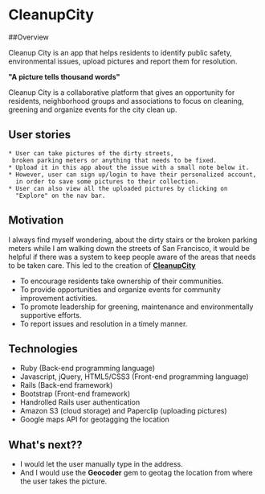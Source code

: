 CleanupCity
==========
 
##Overview

Cleanup City is an app that helps residents to identify public safety, environmental issues, upload pictures and report them for resolution.

**"A picture tells thousand words"**

Cleanup City is a collaborative platform that gives an opportunity for residents, neighborhood groups and associations to focus on cleaning, greening and organize events for the city clean up.

## User stories
	* User can take pictures of the dirty streets, 
	 broken parking meters or anything that needs to be fixed.
	* Upload it in this app about the issue with a small note below it.
	* However, user can sign up/login to have their personalized account,
	  in order to save some pictures to their collection.
	* User can also view all the uploaded pictures by clicking on 
	  "Explore" on the nav bar.
## Motivation

I always find myself wondering, about the dirty stairs or the broken parking meters while I am walking down the streets of San Francisco, it would be helpful if there was a system to keep people aware of the areas that needs to be taken care. This led to the creation of [**CleanupCity**](http://cleanupcity.herokuapp.com/)

* To encourage residents take ownership of their communities.
* To provide opportunities and organize events for community improvement activities.
* To promote leadership for greening, maintenance and environmentally supportive efforts.
* To report issues and resolution in a timely manner.

## Technologies

* Ruby (Back-end programming language)
* Javascript, jQuery, HTML5/CSS3 (Front-end programming language)
* Rails (Back-end framework)
* Bootstrap (Front-end framework)
* Handrolled Rails user authentication
* Amazon S3 (cloud storage) and Paperclip (uploading pictures)
* Google maps API for geotagging the location

## What's next??

* I would let the user manually type in the address.
* And I would use the **Geocoder** gem to geotag the location from where the user takes the picture. 
